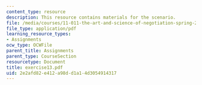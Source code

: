 ```yaml
---
content_type: resource
description: This resource contains materials for the scenario.
file: /media/courses/11-011-the-art-and-science-of-negotiation-spring-2006/2e2afd82e412a98dd1a14d3054914317_exercise13.pdf
file_type: application/pdf
learning_resource_types:
- Assignments
ocw_type: OCWFile
parent_title: Assignments
parent_type: CourseSection
resourcetype: Document
title: exercise13.pdf
uid: 2e2afd82-e412-a98d-d1a1-4d3054914317
---
```

